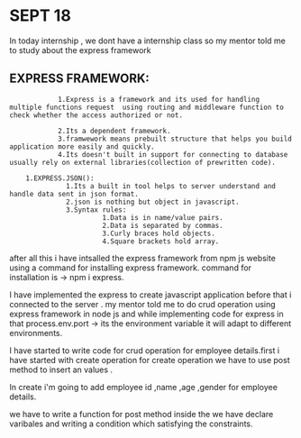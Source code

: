 # SEPT 18

In today internship , we dont have a internship class  so my mentor told me to study about the express framework 

## EXPRESS FRAMEWORK:
                1.Express is a framework and its used for handling multiple functions request  using routing and middleware function to check whether the access authorized or not.

                2.Its a dependent framework.
                3.framwework means prebuilt structure that helps you build application more easily and quickly.
                4.Its doesn't built in support for connecting to database usually rely on external libraries(collection of prewritten code).

        1.EXPRESS.JSON():
                  1.Its a built in tool helps to server understand and handle data sent in json format.
                  2.json is nothing but object in javascript.
                  3.Syntax rules:
                           1.Data is in name/value pairs.
                           2.Data is separated by commas.
                           3.Curly braces hold objects.
                           4.Square brackets hold array.


after all this i have intsalled the express framework from npm js website using a command for installing  express framework.
command for installation is -> npm i express.

I have implemented the express to create javascript application before that i connected to the server .
my mentor told me to do crud operation using express framework in node js  and while implementing code for express in that process.env.port -> its the environment variable it will adapt to different environments.

I have started to write code for crud operation for employee details.first i have started with create operation
for create operation  we have to use post method to insert an values .

In create i'm going to add employee id ,name ,age ,gender for employee details.

we have to write a function for post method  inside the we have declare varibales and writing a condition which  satisfying the constraints.



